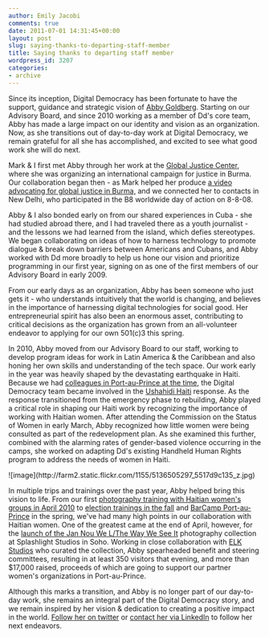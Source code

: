 ```yaml
---
author: Emily Jacobi
comments: true
date: 2011-07-01 14:31:45+00:00
layout: post
slug: saying-thanks-to-departing-staff-member
title: Saying thanks to departing staff member
wordpress_id: 3207
categories:
- archive
---
```


Since its inception, Digital Democracy has been fortunate to have the support, guidance and strategic vision of [Abby Goldberg](https://twitter.com/#!/digiabby). Starting on our Advisory Board, and since 2010 working as a member of Dd's core team, Abby has made a large impact on our identity and vision as an organization. Now, as she transitions out of day-to-day work at Digital Democracy, we remain grateful for all she has accomplished, and excited to see what good work she will do next.

Mark & I first met Abby through her work at the [Global Justice Center](http://www.globaljusticecenter.net/), where she was organizing an international campaign for justice in Burma. Our collaboration began then - as Mark helped her produce [a video advocating for global justice in Burma,](http://www.youtube.com/watch?v=uW5VxFR5eoY&feature=player_embedded) and we connected her to contacts in New Delhi, who participated in the B8 worldwide day of action on 8-8-08.

Abby & I also bonded early on from our shared experiences in Cuba - she had studied abroad there, and I had traveled there as a youth journalist - and the lessons we had learned from the island, which defies stereotypes. We began collaborating on ideas of how to harness technology to promote dialogue & break down barriers between Americans and Cubans, and Abby worked with Dd more broadly to help us hone our vision and prioritize programming in our first year, signing on as one of the first members of our Advisory Board in early 2009.

From our early days as an organization, Abby has been someone who just gets it - who understands intuitively that the world is changing, and believes in the importance of harnessing digital technologies for social good. Her entrepreneurial spirit has also been an enormous asset, contributing to critical decisions as the organization has grown from an all-volunteer endeavor to applying for our own 501(c)3 this spring.

In 2010, Abby moved from our Advisory Board to our staff, working to develop program ideas for work in Latin America & the Caribbean and also honing her own skills and understanding of the tech space. Our work early in the year was heavily shaped by the devastating earthquake in Haiti. Because we had [colleagues in Port-au-Prince at the time](http://digital-democracy.org/2010/01/18/reflections-on-project-einstein-haiti-personal-story-of-earthquake-survivor/), the Digital Democracy team became involved in the [Ushahidi Haiti](http://haiti.ushahidi.com/) response. As the response transitioned from the emergency phase to rebuilding, Abby played a critical role in shaping our Haiti work by recognizing the importance of working with Haitian women. After attending the Commission on the Status of Women in early March, Abby recognized how little women were being consulted as part of the redevelopment plan. As she examined this further, combined with the alarming rates of gender-based violence occurring in the camps, she worked on adapting Dd's existing Handheld Human Rights program to address the needs of women in Haiti.

<caption id="" align="alignleft" width="257" caption="Abby conducting training in Port-au-Prince">![image](http://farm2.static.flickr.com/1155/5136505297_5517d9c135_z.jpg)</caption>

In multiple trips and trainings over the past year, Abby helped bring this vision to life. From our first [photography training with Haitian women's groups in April 2010](http://digital-democracy.org/2010/05/01/reflections-from-a-week-among-haitis-women/) to [election trainings in the fall](http://digital-democracy.org/2010/11/01/democracy-in-haiti-dd-workshop-with-haitian-women-in-port-au-prince-to-prepare-for-november-elections/) and [BarCamp Port-au-Prince](http://digital-democracy.org/2011/03/26/%E2%80%9Chaitian-women-are-starting-a-revolution-a-tech-revolution%E2%80%9D/) in the spring, we've had many high points in our collaboration with Haitian women. One of the greatest came at the end of April, however, for the [launch of the Jan Nou We L/The Way We See It](http://digital-democracy.org/2011/05/13/launching-jan-nou-we-lthe-way-we-see-it/) photography collection at Splashlight Studios in Soho. Working in close collaboration with [ELK Studios](http://www.elkstudios.com/) who curated the collection, Abby spearheaded benefit and steering committees, resulting in at least 350 visitors that evening, and more than $17,000 raised, proceeds of which are going to support our partner women's organizations in Port-au-Prince.

Although this marks a transition, and Abby is no longer part of our day-to-day work, she remains an integral part of the Digital Democracy story, and we remain inspired by her vision & dedication to creating a positive impact in the world. [Follow her on twitter](https://twitter.com/#!/digiabby) or [contact her via LinkedIn](http://www.linkedin.com/pub/abby-goldberg/6/704/a1b) to follow her next endeavors.

